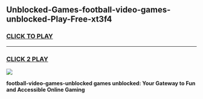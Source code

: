 
## Unblocked-Games-football-video-games-unblocked-Play-Free-xt3f4
<h3>
<a href="https://premium76.site?title=football-video-games-unblocked&ref=17A">CLICK TO PLAY</a></h3>
<hr>

<h3>
<a href="https://premium76.site?title=football-video-games-unblocked&ref=17A">CLICK 2 PLAY</a>
  
</h3>

<a href="https://premium76.site?title=football-video-games-unblocked&ref=17A"><img src="https://clearcache.store/games.png"></a>


**football-video-games-unblocked games unblocked: Your Gateway to Fun and Accessible Online Gaming**
